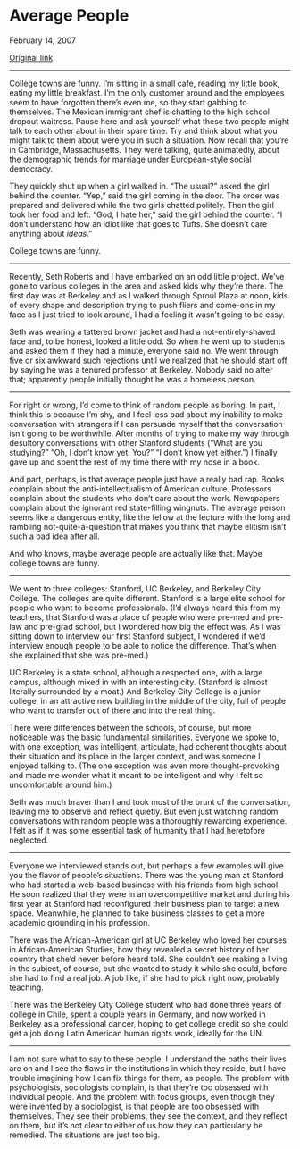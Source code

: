 Average People
==============

February 14, 2007

[Original link](http://www.aaronsw.com/weblog/avgpeople)

* * * * *

College towns are funny. I’m sitting in a small cafe, reading my little
book, eating my little breakfast. I’m the only customer around and the
employees seem to have forgotten there’s even me, so they start gabbing
to themselves. The Mexican immigrant chef is chatting to the high school
dropout waitress. Pause here and ask yourself what these two people
might talk to each other about in their spare time. Try and think about
what you might talk to them about were you in such a situation. Now
recall that you’re in Cambridge, Massachusetts. They were talking, quite
animatedly, about the demographic trends for marriage under
European-style social democracy.

They quickly shut up when a girl walked in. “The usual?” asked the girl
behind the counter. “Yep,” said the girl coming in the door. The order
was prepared and delivered while the two girls chatted politely. Then
the girl took her food and left. “God, I hate her,” said the girl behind
the counter. “I don’t understand how an idiot like that goes to Tufts.
She doesn’t care anything about *ideas*.”

College towns are funny.

* * * * *

Recently, Seth Roberts and I have embarked on an odd little project.
We’ve gone to various colleges in the area and asked kids why they’re
there. The first day was at Berkeley and as I walked through Sproul
Plaza at noon, kids of every shape and description trying to push fliers
and come-ons in my face as I just tried to look around, I had a feeling
it wasn’t going to be easy.

Seth was wearing a tattered brown jacket and had a not-entirely-shaved
face and, to be honest, looked a little odd. So when he went up to
students and asked them if they had a minute, everyone said no. We went
through five or six awkward such rejections until we realized that he
should start off by saying he was a tenured professor at Berkeley.
Nobody said no after that; apparently people initially thought he was a
homeless person.

* * * * *

For right or wrong, I’d come to think of random people as boring. In
part, I think this is because I’m shy, and I feel less bad about my
inability to make conversation with strangers if I can persuade myself
that the conversation isn’t going to be worthwhile. After months of
trying to make my way through desultory conversations with other
Stanford students (“What are you studying?” “Oh, I don’t know yet. You?”
“I don’t know yet either.”) I finally gave up and spent the rest of my
time there with my nose in a book.

And part, perhaps, is that average people just have a really bad rap.
Books complain about the anti-intellectualism of American culture.
Professors complain about the students who don’t care about the work.
Newspapers complain about the ignorant red state-filling wingnuts. The
average person seems like a dangerous entity, like the fellow at the
lecture with the long and rambling not-quite-a-question that makes you
think that maybe elitism isn’t such a bad idea after all.

And who knows, maybe average people are actually like that. Maybe
college towns are funny.

* * * * *

We went to three colleges: Stanford, UC Berkeley, and Berkeley City
College. The colleges are quite different. Stanford is a large elite
school for people who want to become professionals. (I’d always heard
this from my teachers, that Stanford was a place of people who were
pre-med and pre-law and pre-grad school, but I wondered how big the
effect was. As I was sitting down to interview our first Stanford
subject, I wondered if we’d interview enough people to be able to notice
the difference. That’s when she explained that she was pre-med.)

UC Berkeley is a state school, although a respected one, with a large
campus, although mixed in with an interesting city. (Stanford is almost
literally surrounded by a moat.) And Berkeley City College is a junior
college, in an attractive new building in the middle of the city, full
of people who want to transfer out of there and into the real thing.

There were differences between the schools, of course, but more
noticeable was the basic fundamental similarities. Everyone we spoke to,
with one exception, was intelligent, articulate, had coherent thoughts
about their situation and its place in the larger context, and was
someone I enjoyed talking to. (The one exception was even more
thought-provoking and made me wonder what it meant to be intelligent and
why I felt so uncomfortable around him.)

Seth was much braver than I and took most of the brunt of the
conversation, leaving me to observe and reflect quietly. But even just
watching random conversations with random people was a thoroughly
rewarding experience. I felt as if it was some essential task of
humanity that I had heretofore neglected.

* * * * *

Everyone we interviewed stands out, but perhaps a few examples will give
you the flavor of people’s situations. There was the young man at
Stanford who had started a web-based business with his friends from high
school. He soon realized that they were in an overcompetitive market and
during his first year at Stanford had reconfigured their business plan
to target a new space. Meanwhile, he planned to take business classes to
get a more academic grounding in his profession.

There was the African-American girl at UC Berkeley who loved her courses
in African-American Studies, how they revealed a secret history of her
country that she’d never before heard told. She couldn’t see making a
living in the subject, of course, but she wanted to study it while she
could, before she had to find a real job. A job like, if she had to pick
right now, probably teaching.

There was the Berkeley City College student who had done three years of
college in Chile, spent a couple years in Germany, and now worked in
Berkeley as a professional dancer, hoping to get college credit so she
could get a job doing Latin American human rights work, ideally for the
UN.

* * * * *

I am not sure what to say to these people. I understand the paths their
lives are on and I see the flaws in the institutions in which they
reside, but I have trouble imagining how I can fix things for them, as
people. The problem with psychologists, sociologists complain, is that
they’re too obsessed with individual people. And the problem with focus
groups, even though they were invented by a sociologist, is that people
are too obsessed with themselves. They see their problems, they see the
context, and they reflect on them, but it’s not clear to either of us
how they can particularly be remedied. The situations are just too big.
